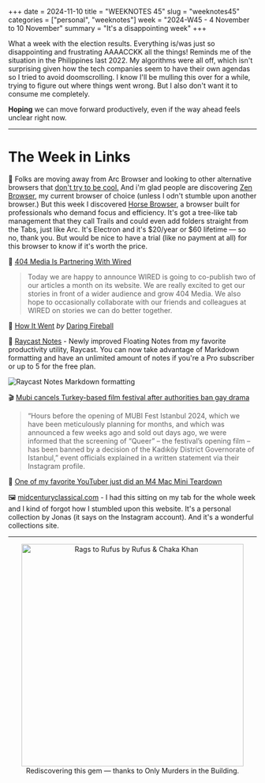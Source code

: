 +++
date = 2024-11-10
title = "WEEKNOTES 45"
slug = "weeknotes45"
categories = ["personal", "weeknotes"]
week = "2024-W45 - 4 November to 10 November"
summary = "It's a disappointing week"
+++

What a week with the election results. Everything is/was just so disappointing and frustrating AAAACCKK all the things! Reminds me of the situation in the Philippines last 2022. My algorithms were all off, which isn't surprising given how the tech companies seem to have their own agendas so I tried to avoid doomscrolling. I know I'll be mulling this over for a while, trying to figure out where things went wrong. But I also don't want it to consume me completely.

**Hoping** we can move forward productively, even if the way ahead feels unclear right now.

---

# The Week in Links

🐴 Folks are moving away from Arc Browser and looking to other alternative browsers that [don't try to be cool.](https://www.theverge.com/2024/10/24/24279020/browser-company-ai-browser-arc) And i'm glad people are discovering [Zen Browser](https://zen-browser.app/), my current browser of choice (unless I odn't stumble upon another browser.) But this week I discovered [Horse Browser](https://browser.horse/), a browser built for professionals who demand focus and efficiency. It's got a tree-like tab management that they call Trails and could even add folders straight from the Tabs, just like Arc. It's Electron and it's $20/year or $60 lifetime — so no, thank you. But would be nice to have a trial (like no payment at all) for this browser to know if it's worth the price. 

📰 [404 Media Is Partnering With Wired](https://www.404media.co/404-media-is-partnering-with-wired/?ref=krabf.com)
>Today we are happy to announce WIRED is going to co-publish two of our articles a month on its website. We are really excited to get our stories in front of a wider audience and grow 404 Media. We also hope to occasionally collaborate with our friends and colleagues at WIRED on stories we can do better together.

💍 [How It Went](https://daringfireball.net/2024/11/how_it_went/?ref=krabf.com/?ref=krabf.com) *by* [Daring Fireball](https://daringfireball.net)

📝 [Raycast Notes](https://www.raycast.com/blog/raycast-notes?ueid=52ad0bf3ba674da92b21436d777785ae) - Newly improved Floating Notes from my favorite productivity utility, Raycast. You can now take advantage of Markdown formatting and have an unlimited amount of notes if you're a Pro subscriber or up to 5 for the free plan.

![Raycast Notes Markdown formatting](/weeknotes/weeknotes45/markdown.jpg "Raycast Notes Markdown formatting")

🎬 [Mubi cancels Turkey-based film festival after authorities ban gay drama](https://www.gaytimes.com/films/queer-mubi-cancels-turkey-based-film-festival-after-authorities-ban-gay-drama/)
>“Hours before the opening of MUBI Fest Istanbul 2024, which we have been meticulously planning for months, and which was announced a few weeks ago and sold out days ago, we were informed that the screening of “Queer” – the festival’s opening film – has been banned by a decision of the Kadıköy District Governorate of Istanbul,” event officials explained in a written statement via their Instagram profile.

 [One of my favorite YouTuber just did an M4 Mac Mini Teardown](https://youtube.com/watch?v=OYlF0NVXS70)

🖼️ [midcenturyclassical.com](https://midcenturyclassical.com/) - I had this sitting on my tab for the whole week and I kind of forgot how I stumbled upon this website. It's a personal collection by Jonas (it says on the Instagram account). And it's a wonderful collections site.

---

<div align="center">
   <a href="https://song.link/krabfwk45"><img src="/weeknotes/weeknotes45/rags-to-rufus-rufus-chaka-khan.jpg" alt="Rags to Rufus by Rufus & Chaka Khan" width="450">
</a>
<figcaption>Rediscovering this gem — thanks to Only Murders in the Building.</figcaption>
</figure>
</div>